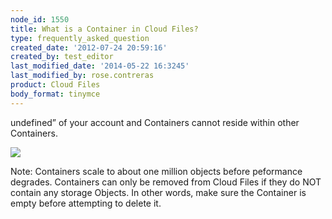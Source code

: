 ```yaml
---
node_id: 1550
title: What is a Container in Cloud Files?
type: frequently_asked_question
created_date: '2012-07-24 20:59:16'
created_by: test_editor
last_modified_date: '2014-05-22 16:3245'
last_modified_by: rose.contreras
product: Cloud Files
body_format: tinymce
---
```


undefined&rdquo; of your account and
Containers cannot reside within other Containers.

![](http://c15156697.r97.cf2.rackcdn.com/1.png)

Note:  Containers scale to about one million objects before peformance
degrades. Containers can only be removed from Cloud Files if they do NOT
contain any storage Objects. In other words, make sure the Container is
empty before attempting to delete it.

